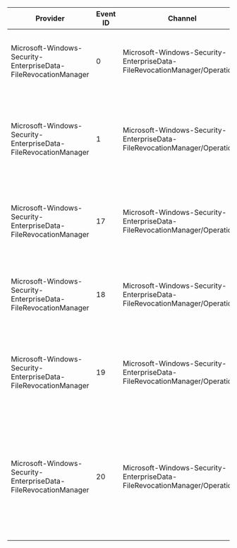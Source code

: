 Provider                                                         |  Event ID  |  Channel                                                                      |  Message
-----------------------------------------------------------------|------------|-------------------------------------------------------------------------------|--------------------------------------------------------------------------------------------------------------------------------------------------------
Microsoft-Windows-Security-EnterpriseData-FileRevocationManager  |  0         |  Microsoft-Windows-Security-EnterpriseData-FileRevocationManager/Operational  |  Application {AppIDString} created an enterprise protection key for {EntIDString}.
Microsoft-Windows-Security-EnterpriseData-FileRevocationManager  |  1         |  Microsoft-Windows-Security-EnterpriseData-FileRevocationManager/Operational  |  Application {AppIDString} failed to create an enterprise protection key for {EntIDString}. Error: {ErrorCode}.
Microsoft-Windows-Security-EnterpriseData-FileRevocationManager  |  17        |  Microsoft-Windows-Security-EnterpriseData-FileRevocationManager/Operational  |  Application {AppIDString} successfully deleted all {EntIDString} enterprise protection keys.
Microsoft-Windows-Security-EnterpriseData-FileRevocationManager  |  18        |  Microsoft-Windows-Security-EnterpriseData-FileRevocationManager/Operational  |  Application {AppIDString} successfully deleted its {EntIDString} enterprise protection key.
Microsoft-Windows-Security-EnterpriseData-FileRevocationManager  |  19        |  Microsoft-Windows-Security-EnterpriseData-FileRevocationManager/Operational  |  Application {AppIDString} failed to delete {EntIDString} enterprise protection key(s). Error: {ErrorCode}.
Microsoft-Windows-Security-EnterpriseData-FileRevocationManager  |  20        |  Microsoft-Windows-Security-EnterpriseData-FileRevocationManager/Operational  |  The following entry in the Group Policy "Allow Windows Runtime apps to revoke enterprise data" is formatted incorrectly and was ignored:{PolicyString}